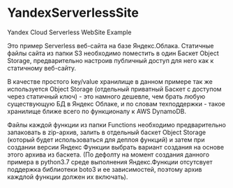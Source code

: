# YandexServerlessSite
 Yandex Cloud Serverless WebSite Example
 
 Это пример Serverless веб-сайта на базе Яндекс.Облака.
 Статичные файлы сайта из папки S3 необходимо поместить в один Баскет Object Storage, предварительно настроив публичный доступ для него как к статичному веб-сайту.
 
 В качестве простого key/value хранилище в данном примере так же используется Object Storage (отдельный приватный Баскет с доступом через статичный ключ) - это намного дешевле, чем брать любую существующую БД в Яндекс Облаке, и по словам техподдержки - такое хранилище ближе всего по функционалу к AWS DynamoDB.
 
 Файлы каждой функции из папки Functions необходимо предварительно запаковать в zip-архив, залить в отдельный баскет Object Storage (который будет использоваться для деплоя функций) и затем при создании версии Яндекс Функции выбрать вариант создания на основе этого архива из баскета. (По дефолту на момент создания данного примера в python3.7 среде выполнения Яндекс.Функции отсутсвует поддержка библиотеки boto3 и ее зависимостей, поэтому архив каждлой функции должен их включать).
